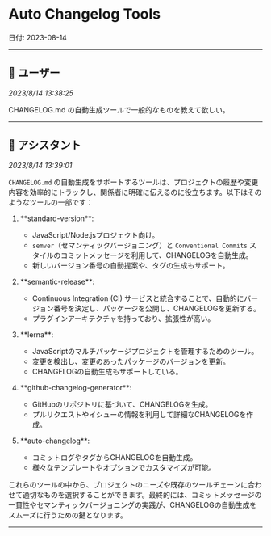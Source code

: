# Auto Changelog Tools

日付: 2023-08-14

---

## 👤 ユーザー
*2023/8/14 13:38:25*

CHANGELOG.md の自動生成ツールで一般的なものを教えて欲しい。

---

## 🤖 アシスタント
*2023/8/14 13:39:01*

`CHANGELOG.md` の自動生成をサポートするツールは、プロジェクトの履歴や変更内容を効率的にトラックし、関係者に明確に伝えるのに役立ちます。以下はそのようなツールの一部です：

1. \*\*standard-version\*\*: 
   - JavaScript/Node.jsプロジェクト向け。
   - `semver`（セマンティックバージョニング）と `Conventional Commits` スタイルのコミットメッセージを利用して、CHANGELOGを自動生成。
   - 新しいバージョン番号の自動提案や、タグの生成もサポート。

2. \*\*semantic-release\*\*: 
   - Continuous Integration (CI) サービスと統合することで、自動的にバージョン番号を決定し、パッケージを公開し、CHANGELOGを更新する。
   - プラグインアーキテクチャを持っており、拡張性が高い。

3. \*\*lerna\*\*: 
   - JavaScriptのマルチパッケージプロジェクトを管理するためのツール。
   - 変更を検出し、変更のあったパッケージのバージョンを更新。
   - CHANGELOGの自動生成もサポートしている。

4. \*\*github-changelog-generator\*\*: 
   - GitHubのリポジトリに基づいて、CHANGELOGを生成。
   - プルリクエストやイシューの情報を利用して詳細なCHANGELOGを作成。

5. \*\*auto-changelog\*\*: 
   - コミットログやタグからCHANGELOGを自動生成。
   - 様々なテンプレートやオプションでカスタマイズが可能。

これらのツールの中から、プロジェクトのニーズや既存のツールチェーンに合わせて適切なものを選択することができます。最終的には、コミットメッセージの一貫性やセマンティックバージョニングの実践が、CHANGELOGの自動生成をスムーズに行うための鍵となります。

---
